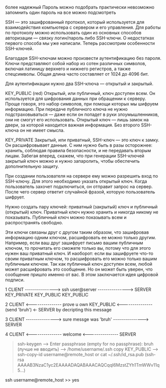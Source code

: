более надежный
Пароль можно подобрать
практически невозможно запомнить
один пароль на все
можно подсмотреть

SSH — это зашифрованный протокол, который используется для взаимодействия компьютера с сервером и его управления. Для работы по протоколу можно использовать один из основных способов авторизации — связку логин/пароль либо SSH-ключи. О недостатках первого способа мы уже написали. Теперь рассмотрим особенности SSH-ключей.

Благодаря SSH-ключам можно произвести аутентификацию без пароля. Ключи представляют собой набор из сотен различных символов, включая латиницу верхнего и нижнего регистров, а также спецсимволы. Общая длина часто составляет от 1024 до 4096 бит. 

Для аутентификации нужно два SSH-ключа — открытый и закрытый.

KEY_PUBLIC (red)
Открытый, или публичный, ключ доступен всем. Он используется для шифрования данных при обращении к серверу. Проще говоря, это набор символов, при помощи которых мы шифруем информацию.
При передаче публичного ключа не нужно подстраховываться — даже если он попадет в руки злоумышленников, они не смогут его использовать. Открытый ключ — лишь замок на двери, за которой находится важная информация. Без второго SSH-ключа он не имеет смысла. 


KEY_PRIVATE
Закрытый, или приватный, SSH-ключ — это ключ к замку. Он расшифровывает данные. С ним нужно быть в разы осторожнее: хранить, соблюдая правила безопасности, и не передавать вторым лицам. Забегая вперед, скажем, что при генерации SSH-ключей закрытый ключ можно и нужно запаролить, чтобы обеспечить дополнительную защиту. 

При создании пользователя на сервере ему можно разрешить вход по SSH-ключу. Для этого необходимо указать открытый ключ. Когда пользователь захочет подключиться, он отправит запрос на сервер. После чего сервер ответит случайной фразой, которую пользователь шифрует. 

Нужно создать пару ключей: приватный (закрытый) ключ и публичный (открытый) ключ. Приватный ключ нужно хранить и никогда никому не показывать. Публичный ключ можно показывать всем и распространять свободно.

Эти ключи связаны друг с другом таким образом, что зашифровав информацию одним ключом, расшифровать ее можно только другим. Например, если ваш друг зашифрует письмо вашим публичным ключом, то прочитать его сможете только вы, потому что для этого нужен ваш приватный ключ. И наоборот: если вы зашифруете что-то своим приватным ключом, то расшифровать его можно только вашим публичным ключом. Так как публичный ключ доступен всем, любой может расшифровать это сообщение. Но он может быть уверен, что сообщение пришло именно от вас. В этом заключается идея цифровой подписи.


1 CLIENT ---------------> ssh user@server ---------------> SERVER
  KEY_PRIVATE                                              KEY_PUBLIC
  KEY_PUBLIC

2 CLIENT <--------------- prove u own KEY_PUBLIC <--------------- (send 'bruh') <- SERVER 
                          by decripting this message

3 CLIENT ---------------> sure messge was 'bruh' ---------------> SERVER 

4 CLIENT <--------------- welcome <--------------- SERVER 


> ssh-keygen
> --> Enter passphrase (empty for no passphrase): bruh (лучше не вводить)
> --> /home/username/.ssh
> copy KEY_PUBLIC --> ssh-copy-id username@remote_host
> or cat ~/.ssh/id_rsa.pub   (ssh-rsa AAAAB3NzaC1yc2EAAAADAQABAAACAQCqql6MzstZYh1TmWWv11q5...)

ssh username@remote_host >> yes


